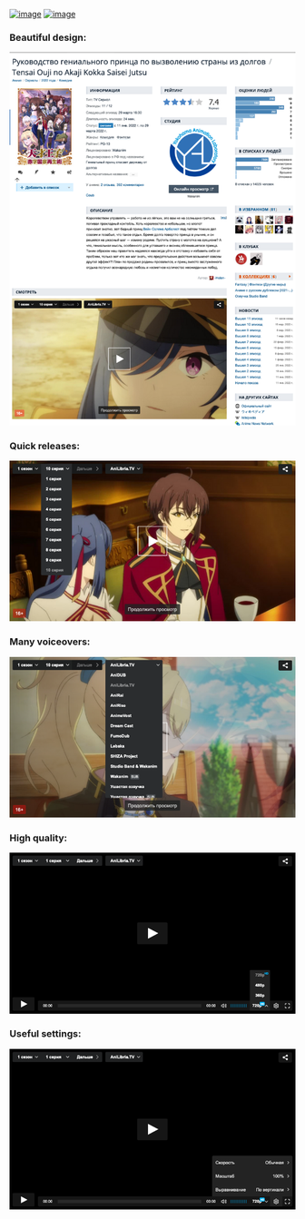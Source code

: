 [![image](https://img.shields.io/amo/v/shikiplayer?style=for-the-badge&color=orange)](https://addons.mozilla.org/en-US/firefox/addon/shikiplayer/)
[![image](https://img.shields.io/static/v1?label=SCRIPT&message=V2.2.0&style=for-the-badge&color=yellow)](https://github.com/qt-kaneko/Shikiplayer/raw/script/manifest.user.js)

### Beautiful design:
![image](./media/screenshots/1.png?raw=true)

### Quick releases:
![image](./media/screenshots/2.png?raw=true)

### Many voiceovers:
![image](./media/screenshots/3.png?raw=true)

### High quality:
![image](./media/screenshots/4.png?raw=true)

### Useful settings:
![image](./media/screenshots/5.png?raw=true)
